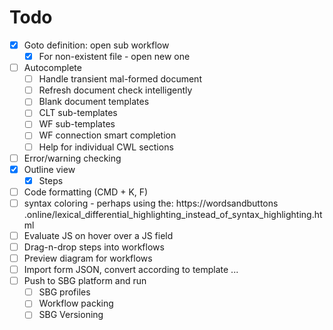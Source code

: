 # Todo

- [x] Goto definition: open sub workflow
  - [x] For non-existent file - open new one
- [ ] Autocomplete
  - [ ] Handle transient mal-formed document
  - [ ] Refresh document check intelligently
  - [ ] Blank document templates
  - [ ] CLT sub-templates
  - [ ] WF sub-templates
  - [ ] WF connection smart completion
  - [ ] Help for individual CWL sections
- [ ] Error/warning checking
- [x] Outline view
  - [x] Steps
- [ ] Code formatting (CMD + K, F)
- [ ] syntax coloring - perhaps using the: https://wordsandbuttons
.online/lexical_differential_highlighting_instead_of_syntax_highlighting.html
- [ ] Evaluate JS on hover over a JS field
- [ ] Drag-n-drop steps into workflows
- [ ] Preview diagram for workflows
- [ ] Import form JSON, convert according to template ...
- [ ] Push to SBG platform and run
  - [ ] SBG profiles
  - [ ] Workflow packing
  - [ ] SBG Versioning
